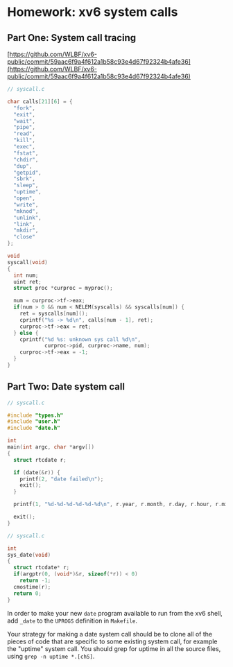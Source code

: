 # Homework: xv6 system calls

## Part One: System call tracing

[https://github.com/WLBF/xv6-public/commit/59aac6f9a4f612a1b58c93e4d67f92324b4afe36](https://github.com/WLBF/xv6-public/commit/59aac6f9a4f612a1b58c93e4d67f92324b4afe36)

```c
// syscall.c

char calls[21][6] = {
  "fork",
  "exit",
  "wait",
  "pipe",
  "read",
  "kill",
  "exec",
  "fstat",
  "chdir",
  "dup",
  "getpid",
  "sbrk",
  "sleep",
  "uptime",
  "open",
  "write",
  "mknod",
  "unlink",
  "link",
  "mkdir",
  "close"
};

void
syscall(void)
{
  int num;
  uint ret;
  struct proc *curproc = myproc();

  num = curproc->tf->eax;
  if(num > 0 && num < NELEM(syscalls) && syscalls[num]) {
    ret = syscalls[num]();
    cprintf("%s -> %d\n", calls[num - 1], ret);
    curproc->tf->eax = ret;
  } else {
    cprintf("%d %s: unknown sys call %d\n",
            curproc->pid, curproc->name, num);
    curproc->tf->eax = -1;
  }
}
```

## Part Two: Date system call

```c
// syscall.c

#include "types.h"
#include "user.h"
#include "date.h"

int
main(int argc, char *argv[])
{
  struct rtcdate r;

  if (date(&r)) {
    printf(2, "date failed\n");
    exit();
  }

  printf(1, "%d-%d-%d-%d-%d-%d\n", r.year, r.month, r.day, r.hour, r.minute, r.second);

  exit();
}

```

```c
// syscall.c

int
sys_date(void)
{
  struct rtcdate* r;
  if(argptr(0, (void*)&r, sizeof(*r)) < 0)
    return -1;
  cmostime(r);
  return 0;
}
```

In order to make your new `date` program available to run from the xv6 shell, add `_date` to the `UPROGS` definition in `Makefile`.

Your strategy for making a date system call should be to clone all of the pieces of code that are specific to some existing system call, for example the "uptime" system call. You should grep for uptime in all the source files, using `grep -n uptime *.[chS]`.